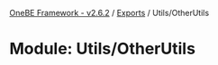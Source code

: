 [OneBE Framework - v2.6.2](../README.md) / [Exports](../modules.md) / Utils/OtherUtils

# Module: Utils/OtherUtils
